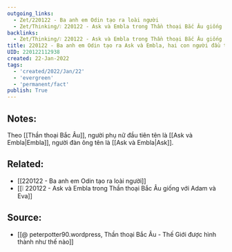 ```yaml
---
outgoing_links:
  - Zet/220122 - Ba anh em Odin tạo ra loài người
  - Zet/Thinking/❕ 220122 - Ask và Embla trong Thần thoại Bắc Âu giống với Adam và Eva
backlinks:
  - Zet/Thinking/❕ 220122 - Ask và Embla trong Thần thoại Bắc Âu giống với Adam và Eva
title: 220122 - Ba anh em Odin tạo ra Ask và Embla, hai con người đầu tiên
UID: 220122112938
created: 22-Jan-2022
tags:
  - 'created/2022/Jan/22'
  - 'evergreen'
  - 'permanent/fact'
publish: True
---
```

## Notes:
Theo [[Thần thoại Bắc Âu]], người phụ nữ đầu tiên tên là [[Ask và Embla|Embla]], người đàn ông tên là [[Ask và Embla|Ask]]. 

## Related:
- [[220122 - Ba anh em Odin tạo ra loài người]]
- [[❕ 220122 - Ask và Embla trong Thần thoại Bắc Âu giống với Adam và Eva]]

## Source:
- [[@ peterpotter90.wordpress, Thần thoại Bắc Âu - Thế Giới được hình thành như thế nào]]


